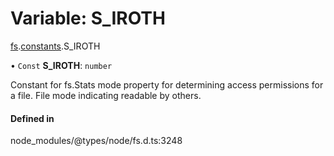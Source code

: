 # Variable: S\_IROTH

[fs](../modules/fs.md).[constants](../modules/fs.constants.md).S_IROTH

• `Const` **S\_IROTH**: `number`

Constant for fs.Stats mode property for determining access permissions for a file. File mode indicating readable by others.

#### Defined in

node_modules/@types/node/fs.d.ts:3248
